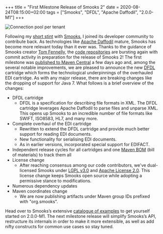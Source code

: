 +++
title = "First Milestone Release of Smooks 2"
date = 2020-08-24T08:15:00+02:00
tags = ["Smooks", "DFDL", "Apache Daffodil", "2.0.0-M1"]
+++

<img src="/images/smooks-logo.png" alt="Connection pool per tenant" style="max-width:70%"/>

Following my [short stint](https://oncodesign.io/2014/09/16/the-trials-of-smooks/) with [Smooks](https://www.smooks.org/), I joined its developer community to contribute back. As technologies like [Apache 
Daffodil](https://daffodil.apache.org/) mature, Smooks has become more relevant today than it ever was. Thanks to the guidance of Smooks creator [Tom Fennelly](https://github.com/tfennelly), 
the [code repositories](https://github.com/smooks/) are bursting again with commit activity in preparation for the release of Smooks 2! The first milestone 
was [published to Maven Central](https://search.maven.org/search?q=org.smooks) a few days ago and, among the several notable improvements, we are pleased to announce the 
new [DFDL](https://en.wikipedia.org/wiki/Data_Format_Description_Language) cartridge which forms the technological underpinnings of the overhauled EDI cartridge. As with any major release, 
there are breaking changes like the dropping of support for Java 7. What follows is a brief overview of the changes:

* DFDL cartridge
    * DFDL is a specification for describing file formats in XML. The DFDL cartridge leverages Apache Daffodil to parse 
    files and unparse XML. This opens up Smooks to an incredible number of file formats like SWIFT, ISO8583, HL7, and many more.
* Complete overhaul of the EDI cartridge
    * Rewritten to extend the DFDL cartridge and provide much better support for reading EDI documents.
    * New functionality for serialising EDI documents.
    * As in earlier versions, incorporated special support for EDIFACT.
* Independent release cycles for all cartridges and one [Maven BOM](https://github.com/smooks/smooks-bom/tree/v2.0.0-M1) (bill of materials) to track them all
* License change
    * After reaching consensus among our code contributors, we've dual-licensed Smooks under [LGPL v3.0](https://choosealicense.com/licenses/lgpl-3.0/) and [Apache License 2.0](https://choosealicense.com/licenses/apache-2.0/). 
    This license change keeps Smooks open source while adopting a permissive stance to modifications.
* Numerous dependency updates
* Maven coordinates change
    * We are now publishing artifacts under Maven group IDs prefixed with "org.smooks".

Head over to Smooks’s extensive [catalogue of examples](https://github.com/smooks/smooks-examples/tree/v1.0.0) to get yourself started on 2.0.0-M1. The next milestone release 
will simplify Smooks’s API, restructure its internals in order to make it more extensible, as well as add nifty constructs 
for common use cases so stay tuned.
